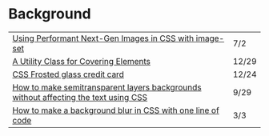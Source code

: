 # Background

|  |  |
| :--- | :--- |
| [Using Performant Next-Gen Images in CSS with image-set](https://css-tricks.com/using-performant-next-gen-images-in-css-with-image-set/) | 7/2 |
| [A Utility Class for Covering Elements](https://css-irl.info/a-utility-class-for-covering-elements/) | 12/29 |
| [CSS Frosted glass credit card](https://dev.to/dailydevtips1/css-frosted-glass-credit-card-3lak?utm_source=digest_mailer&utm_medium=email&utm_campaign=digest_email) | 12/24 |
| [How to make semitransparent layers backgrounds without affecting the text using CSS](https://gomakethings.com/how-to-make-semitransparent-layers-backgrounds-without-affecting-the-text-using-css/) | 9/29 |
| [How to make a background blur in CSS with one line of code](https://blog.prototypr.io/how-to-make-a-background-blur-in-css-with-one-line-of-code-e446c7236e60) | 3/3 |

